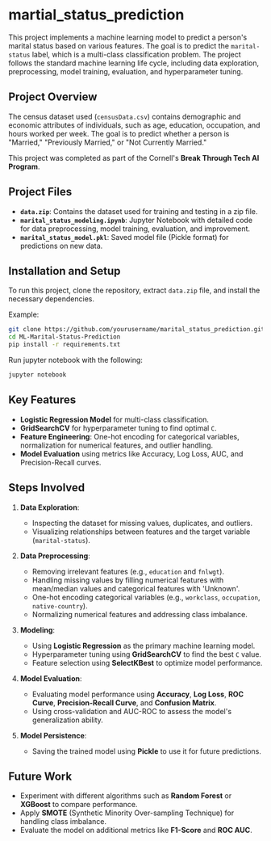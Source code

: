 # martial_status_prediction

This project implements a machine learning model to predict a person's marital status based on various features. The goal is to predict the `marital-status` label, which is a multi-class classification problem. The project follows the standard machine learning life cycle, including data exploration, preprocessing, model training, evaluation, and hyperparameter tuning.

## Project Overview

The census dataset used (`censusData.csv`) contains demographic and economic attributes of individuals, such as age, education, occupation, and hours worked per week. The goal is to predict whether a person is "Married," "Previously Married," or "Not Currently Married."

This project was completed as part of the Cornell's **Break Through Tech AI Program**.

## Project Files

- **`data.zip`**: Contains the dataset used for training and testing in a zip file.
- **`marital_status_modeling.ipynb`**: Jupyter Notebook with detailed code for data preprocessing, model training, evaluation, and improvement.
- **`marital_status_model.pkl`**: Saved model file (Pickle format) for predictions on new data.

## Installation and Setup

To run this project, clone the repository, extract `data.zip` file, and install the necessary dependencies.

Example:
```bash
git clone https://github.com/yourusername/marital_status_prediction.git
cd ML-Marital-Status-Prediction
pip install -r requirements.txt
```

Run jupyter notebook with the following:

```bash
jupyter notebook
```

## Key Features

- **Logistic Regression Model** for multi-class classification.
- **GridSearchCV** for hyperparameter tuning to find optimal `C`.
- **Feature Engineering**: One-hot encoding for categorical variables, normalization for numerical features, and outlier handling.
- **Model Evaluation** using metrics like Accuracy, Log Loss, AUC, and Precision-Recall curves.

## Steps Involved

1. **Data Exploration**:
    - Inspecting the dataset for missing values, duplicates, and outliers.
    - Visualizing relationships between features and the target variable (`marital-status`).

2. **Data Preprocessing**:
    - Removing irrelevant features (e.g., `education` and `fnlwgt`).
    - Handling missing values by filling numerical features with mean/median values and categorical features with 'Unknown'.
    - One-hot encoding categorical variables (e.g., `workclass`, `occupation`, `native-country`).
    - Normalizing numerical features and addressing class imbalance.

3. **Modeling**:
    - Using **Logistic Regression** as the primary machine learning model.
    - Hyperparameter tuning using **GridSearchCV** to find the best `C` value.
    - Feature selection using **SelectKBest** to optimize model performance.

4. **Model Evaluation**:
    - Evaluating model performance using **Accuracy**, **Log Loss**, **ROC Curve**, **Precision-Recall Curve**, and **Confusion Matrix**.
    - Using cross-validation and AUC-ROC to assess the model's generalization ability.

5. **Model Persistence**:
    - Saving the trained model using **Pickle** to use it for future predictions.

## Future Work

- Experiment with different algorithms such as **Random Forest** or **XGBoost** to compare performance.
- Apply **SMOTE** (Synthetic Minority Over-sampling Technique) for handling class imbalance.
- Evaluate the model on additional metrics like **F1-Score** and **ROC AUC**.
